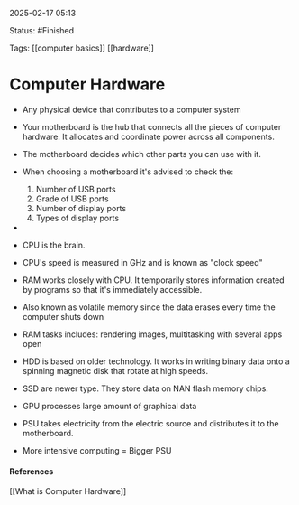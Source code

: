 
2025-02-17 05:13

Status: #Finished  

Tags: [[computer basics]] [[hardware]] 

# Computer Hardware

- Any physical device that contributes to a computer system

- Your motherboard is the hub that connects all the pieces of computer hardware. It allocates and coordinate power across all components.
- The motherboard decides which other parts you can use with it.
- When choosing a motherboard it's advised to check the:
	1. Number of USB ports
	2. Grade of USB ports
	3. Number of display ports
	4. Types of display ports
- 

- CPU is the brain.
- CPU's speed is measured in GHz and is known as "clock speed"
- RAM works closely with CPU. It temporarily stores information created by programs so that it's immediately accessible.
- Also known as volatile memory since the data erases every time the computer shuts down
- RAM tasks includes: rendering images, multitasking with several apps open

- HDD is based on older technology. It works in writing binary data onto a spinning magnetic disk that rotate at high speeds.
- SSD are newer type. They store data on NAN flash memory chips.

- GPU processes large amount of graphical data

- PSU takes electricity from the electric source and distributes it to the motherboard. 
- More intensive computing = Bigger PSU

#### References
[[What is Computer Hardware]]
